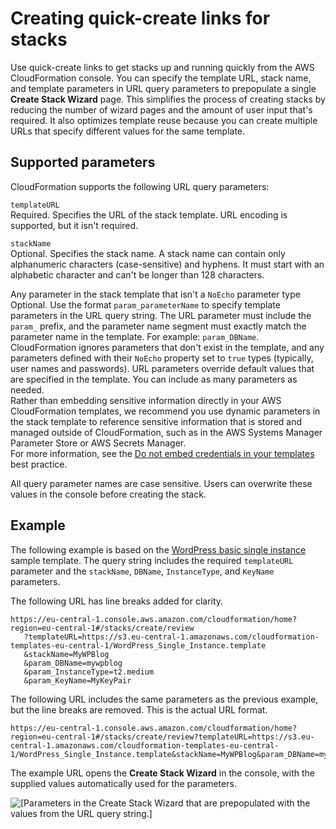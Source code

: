 # Creating quick\-create links for stacks<a name="cfn-console-create-stacks-quick-create-links"></a>

Use quick\-create links to get stacks up and running quickly from the AWS CloudFormation console\. You can specify the template URL, stack name, and template parameters in URL query parameters to prepopulate a single **Create Stack Wizard** page\. This simplifies the process of creating stacks by reducing the number of wizard pages and the amount of user input that's required\. It also optimizes template reuse because you can create multiple URLs that specify different values for the same template\.

## Supported parameters<a name="cfn-console-create-stacks-quick-create-links-parameters"></a>

CloudFormation supports the following URL query parameters:

`templateURL`  
Required\. Specifies the URL of the stack template\. URL encoding is supported, but it isn't required\.

`stackName`  
Optional\. Specifies the stack name\. A stack name can contain only alphanumeric characters \(case\-sensitive\) and hyphens\. It must start with an alphabetic character and can't be longer than 128 characters\.

Any parameter in the stack template that isn't a `NoEcho` parameter type  
Optional\. Use the format `param_parameterName` to specify template parameters in the URL query string\. The URL parameter must include the `param_` prefix, and the parameter name segment must exactly match the parameter name in the template\. For example: `param_DBName`\.  
CloudFormation ignores parameters that don't exist in the template, and any parameters defined with their `NoEcho` property set to `true` types \(typically, user names and passwords\)\. URL parameters override default values that are specified in the template\. You can include as many parameters as needed\.  
Rather than embedding sensitive information directly in your AWS CloudFormation templates, we recommend you use dynamic parameters in the stack template to reference sensitive information that is stored and managed outside of CloudFormation, such as in the AWS Systems Manager Parameter Store or AWS Secrets Manager\.  
For more information, see the [Do not embed credentials in your templates](https://docs.aws.amazon.com/AWSCloudFormation/latest/UserGuide/best-practices.html#creds) best practice\.

All query parameter names are case sensitive\. Users can overwrite these values in the console before creating the stack\.

## Example<a name="cfn-console-create-stacks-quick-create-links-example"></a>

The following example is based on the [ WordPress basic single instance](https://s3.eu-central-1.amazonaws.com/cloudformation-templates-eu-central-1/WordPress_Single_Instance.template) sample template\. The query string includes the required `templateURL` parameter and the `stackName`, `DBName`, `InstanceType`, and `KeyName` parameters\.

The following URL has line breaks added for clarity\.

```
https://eu-central-1.console.aws.amazon.com/cloudformation/home?region=eu-central-1#/stacks/create/review
   ?templateURL=https://s3.eu-central-1.amazonaws.com/cloudformation-templates-eu-central-1/WordPress_Single_Instance.template
   &stackName=MyWPBlog
   &param_DBName=mywpblog
   &param_InstanceType=t2.medium
   &param_KeyName=MyKeyPair
```

The following URL includes the same parameters as the previous example, but the line breaks are removed\. This is the actual URL format\.

```
https://eu-central-1.console.aws.amazon.com/cloudformation/home?region=eu-central-1#/stacks/create/review?templateURL=https://s3.eu-central-1.amazonaws.com/cloudformation-templates-eu-central-1/WordPress_Single_Instance.template&stackName=MyWPBlog&param_DBName=mywpblog&param_InstanceType=t2.medium&param_KeyName=MyKeyPair
```

The example URL opens the **Create Stack Wizard** in the console, with the supplied values automatically used for the parameters\.

![\[Parameters in the Create Stack Wizard that are prepopulated with the values from the URL query string.\]](http://docs.aws.amazon.com/AWSCloudFormation/latest/UserGuide/images/console-quick-create-link-example.png)